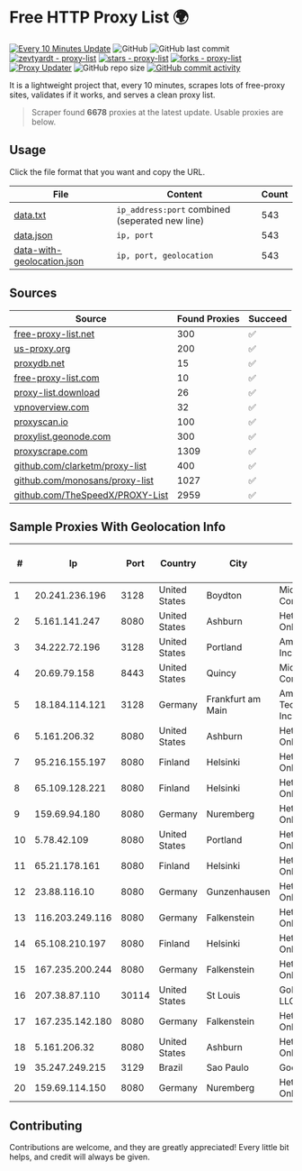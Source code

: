 
# Free HTTP Proxy List 🌍

[![Every 10 Minutes Update](https://github.com/mertguvencli/http-proxy-list/actions/workflows/main.yml/badge.svg?branch=main)](https://github.com/mertguvencli/http-proxy-list/actions/workflows/main.yml)
![GitHub](https://img.shields.io/github/license/mertguvencli/http-proxy-list)
![GitHub last commit](https://img.shields.io/github/last-commit/mertguvencli/http-proxy-list)
[![zevtyardt - proxy-list](https://img.shields.io/static/v1?label=zevtyardt&message=proxy-list&color=blue&logo=github)](https://github.com/zevtyardt/proxy-list "Go to GitHub repo")
[![stars - proxy-list](https://img.shields.io/github/stars/zevtyardt/proxy-list?style=social)](https://github.com/zevtyardt/proxy-list)
[![forks - proxy-list](https://img.shields.io/github/forks/zevtyardt/proxy-list?style=social)](https://github.com/zevtyardt/proxy-list)
[![Proxy Updater](https://github.com/zevtyardt/proxy-list/workflows/Proxy%20Updater/badge.svg)](https://github.com/zevtyardt/proxy-list/actions?query=workflow:"Proxy+Updater")
![GitHub repo size](https://img.shields.io/github/repo-size/zevtyardt/proxy-list)
[![GitHub commit activity](https://img.shields.io/github/commit-activity/m/zevtyardt/proxy-list?logo=commits)](https://github.com/zevtyardt/proxy-list/commits/main)

It is a lightweight project that, every 10 minutes, scrapes lots of free-proxy sites, validates if it works, and serves a clean proxy list.

> Scraper found **6678** proxies at the latest update. Usable proxies are below.

## Usage

Click the file format that you want and copy the URL.

|File|Content|Count|
|----|-------|-----|
|[data.txt](https://raw.githubusercontent.com/mertguvencli/http-proxy-list/main/proxy-list/data.txt)|`ip_address:port` combined (seperated new line)|543|
|[data.json](https://raw.githubusercontent.com/mertguvencli/http-proxy-list/main/proxy-list/data.json)|`ip, port`|543|
|[data-with-geolocation.json](https://raw.githubusercontent.com/mertguvencli/http-proxy-list/main/proxy-list/data-with-geolocation.json)|`ip, port, geolocation`|543|

## Sources

|Source|Found Proxies|Succeed|
|------|-------------|-------|
|[free-proxy-list.net](https://free-proxy-list.net)|300|✅|
|[us-proxy.org](https://www.us-proxy.org)|200|✅|
|[proxydb.net](http://proxydb.net)|15|✅|
|[free-proxy-list.com](https://free-proxy-list.com/?page=&port=&type%5B%5D=http&type%5B%5D=https&up_time=0&search=Search)|10|✅|
|[proxy-list.download](https://www.proxy-list.download/HTTP)|26|✅|
|[vpnoverview.com](https://vpnoverview.com/privacy/anonymous-browsing/free-proxy-servers)|32|✅|
|[proxyscan.io](https://www.proxyscan.io)|100|✅|
|[proxylist.geonode.com](https://proxylist.geonode.com/api/proxy-list?limit=300&page=1&sort_by=lastChecked&sort_type=desc&protocols=http,https)|300|✅|
|[proxyscrape.com](https://api.proxyscrape.com/v2/?request=displayproxies&protocol=http&timeout=10000&country=all&ssl=all&anonymity=all)|1309|✅|
|[github.com/clarketm/proxy-list](https://raw.githubusercontent.com/clarketm/proxy-list/master/proxy-list-raw.txt)|400|✅|
|[github.com/monosans/proxy-list](https://raw.githubusercontent.com/monosans/proxy-list/main/proxies/http.txt)|1027|✅|
|[github.com/TheSpeedX/PROXY-List](https://raw.githubusercontent.com/TheSpeedX/PROXY-List/master/http.txt)|2959|✅|


## Sample Proxies With Geolocation Info

|#|Ip|Port|Country|City|Internet Service Provider|
|-|--|----|-------|----|-------------------------|
|1|20.241.236.196|3128|United States|Boydton|Microsoft Corporation|
|2|5.161.141.247|8080|United States|Ashburn|Hetzner Online GmbH|
|3|34.222.72.196|3128|United States|Portland|Amazon.com, Inc.|
|4|20.69.79.158|8443|United States|Quincy|Microsoft Corporation|
|5|18.184.114.121|3128|Germany|Frankfurt am Main|Amazon Technologies Inc.|
|6|5.161.206.32|8080|United States|Ashburn|Hetzner Online GmbH|
|7|95.216.155.197|8080|Finland|Helsinki|Hetzner Online GmbH|
|8|65.109.128.221|8080|Finland|Helsinki|Hetzner Online GmbH|
|9|159.69.94.180|8080|Germany|Nuremberg|Hetzner Online GmbH|
|10|5.78.42.109|8080|United States|Portland|Hetzner Online GmbH|
|11|65.21.178.161|8080|Finland|Helsinki|Hetzner Online GmbH|
|12|23.88.116.10|8080|Germany|Gunzenhausen|Hetzner Online GmbH|
|13|116.203.249.116|8080|Germany|Falkenstein|Hetzner Online GmbH|
|14|65.108.210.197|8080|Finland|Helsinki|Hetzner Online GmbH|
|15|167.235.200.244|8080|Germany|Falkenstein|Hetzner Online GmbH|
|16|207.38.87.110|30114|United States|St Louis|GoDaddy.com, LLC|
|17|167.235.142.180|8080|Germany|Falkenstein|Hetzner Online GmbH|
|18|5.161.206.32|8080|United States|Ashburn|Hetzner Online GmbH|
|19|35.247.249.215|3129|Brazil|Sao Paulo|Google LLC|
|20|159.69.114.150|8080|Germany|Nuremberg|Hetzner Online GmbH|



## Contributing

Contributions are welcome, and they are greatly appreciated! Every
little bit helps, and credit will always be given.


